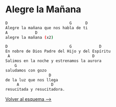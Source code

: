 # Alegre la Mañana

```bash hl_lines="1-4"
D                           G      D
Alegre la mañana que nos habla de ti
A            D
alegre la mañana (x2)

D                           G            D
En nobre de Dios Padre del Hijo y del Espíritu
 A                                    D
Salimos en la noche y estrenamos la aurora
    G
saludamos con gozo
                   D
de la luz que nos llega
     A              D
resucitada y resucitadora.

```

[Volver al esquema -->](../index.md)
